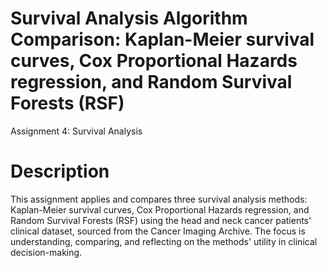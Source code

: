 # Survival Analysis Algorithm Comparison: Kaplan-Meier survival curves, Cox Proportional Hazards regression, and Random Survival Forests (RSF)
Assignment 4: Survival Analysis

# Description
This assignment applies and compares three survival analysis methods: Kaplan-Meier survival curves, Cox Proportional Hazards regression, and Random Survival Forests (RSF) using the head and neck cancer patients' clinical dataset, sourced from the Cancer Imaging Archive. The focus is understanding, comparing, and reflecting on the methods' utility in clinical decision-making.

#
